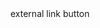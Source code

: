 <label class="usa-button external-link-button__wrapper">
    <div class="external-link-button">
        <i class="fas fa-external-link-alt"></i>
        external link button
    </div>
</label>